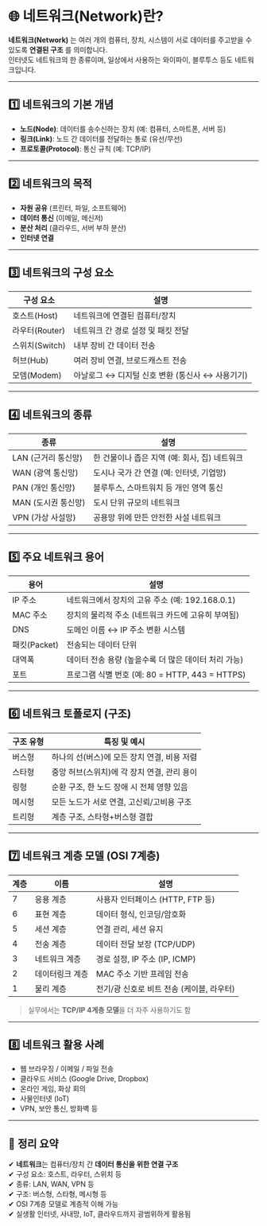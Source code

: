 # 🌐 네트워크(Network)란?

**네트워크(Network)** 는 여러 개의 컴퓨터, 장치, 시스템이 서로 데이터를 주고받을 수 있도록 **연결된 구조** 를 의미합니다.  
인터넷도 네트워크의 한 종류이며, 일상에서 사용하는 와이파이, 블루투스 등도 네트워크입니다.

---

## 1️⃣ 네트워크의 기본 개념

- **노드(Node)**: 데이터를 송수신하는 장치 (예: 컴퓨터, 스마트폰, 서버 등)
- **링크(Link)**: 노드 간 데이터를 전달하는 통로 (유선/무선)
- **프로토콜(Protocol)**: 통신 규칙 (예: TCP/IP)

---

## 2️⃣ 네트워크의 목적

- **자원 공유** (프린터, 파일, 소프트웨어)
- **데이터 통신** (이메일, 메신저)
- **분산 처리** (클라우드, 서버 부하 분산)
- **인터넷 연결**

---

## 3️⃣ 네트워크의 구성 요소

| 구성 요소       | 설명                                             |
|----------------|--------------------------------------------------|
| 호스트(Host)   | 네트워크에 연결된 컴퓨터/장치                   |
| 라우터(Router) | 네트워크 간 경로 설정 및 패킷 전달               |
| 스위치(Switch) | 내부 장비 간 데이터 전송                         |
| 허브(Hub)      | 여러 장비 연결, 브로드캐스트 전송                |
| 모뎀(Modem)    | 아날로그 ↔ 디지털 신호 변환 (통신사 ↔ 사용기기) |

---

## 4️⃣ 네트워크의 종류

| 종류               | 설명                                                       |
|--------------------|------------------------------------------------------------|
| LAN (근거리 통신망) | 한 건물이나 좁은 지역 (예: 회사, 집) 네트워크             |
| WAN (광역 통신망)   | 도시나 국가 간 연결 (예: 인터넷, 기업망)                 |
| PAN (개인 통신망)   | 블루투스, 스마트워치 등 개인 영역 통신                    |
| MAN (도시권 통신망) | 도시 단위 규모의 네트워크                                 |
| VPN (가상 사설망)   | 공용망 위에 만든 안전한 사설 네트워크                     |

---

## 5️⃣ 주요 네트워크 용어

| 용어         | 설명                                                   |
|--------------|--------------------------------------------------------|
| IP 주소      | 네트워크에서 장치의 고유 주소 (예: 192.168.0.1)        |
| MAC 주소     | 장치의 물리적 주소 (네트워크 카드에 고유히 부여됨)    |
| DNS          | 도메인 이름 ↔ IP 주소 변환 시스템                      |
| 패킷(Packet) | 전송되는 데이터 단위                                   |
| 대역폭       | 데이터 전송 용량 (높을수록 더 많은 데이터 처리 가능)  |
| 포트         | 프로그램 식별 번호 (예: 80 = HTTP, 443 = HTTPS)       |

---

## 6️⃣ 네트워크 토폴로지 (구조)

| 구조 유형      | 특징 및 예시                                     |
|----------------|--------------------------------------------------|
| 버스형         | 하나의 선(버스)에 모든 장치 연결, 비용 저렴      |
| 스타형         | 중앙 허브(스위치)에 각 장치 연결, 관리 용이      |
| 링형           | 순환 구조, 한 노드 장애 시 전체 영향 있음       |
| 메시형         | 모든 노드가 서로 연결, 고신뢰/고비용 구조        |
| 트리형         | 계층 구조, 스타형+버스형 결합                    |

---

## 7️⃣ 네트워크 계층 모델 (OSI 7계층)

| 계층 | 이름             | 설명                                      |
|------|------------------|-------------------------------------------|
| 7    | 응용 계층        | 사용자 인터페이스 (HTTP, FTP 등)          |
| 6    | 표현 계층        | 데이터 형식, 인코딩/암호화                 |
| 5    | 세션 계층        | 연결 관리, 세션 유지                       |
| 4    | 전송 계층        | 데이터 전달 보장 (TCP/UDP)                |
| 3    | 네트워크 계층    | 경로 설정, IP 주소 (IP, ICMP)             |
| 2    | 데이터링크 계층  | MAC 주소 기반 프레임 전송                  |
| 1    | 물리 계층        | 전기/광 신호로 비트 전송 (케이블, 라우터)  |

> 실무에서는 **TCP/IP 4계층 모델**을 더 자주 사용하기도 함

---

## 8️⃣ 네트워크 활용 사례

- 웹 브라우징 / 이메일 / 파일 전송  
- 클라우드 서비스 (Google Drive, Dropbox)  
- 온라인 게임, 화상 회의  
- 사물인터넷 (IoT)  
- VPN, 보안 통신, 방화벽 등

---

## 🎯 정리 요약

✔ **네트워크**는 컴퓨터/장치 간 **데이터 통신을 위한 연결 구조**  
✔ 구성 요소: 호스트, 라우터, 스위치 등  
✔ 종류: LAN, WAN, VPN 등  
✔ 구조: 버스형, 스타형, 메시형 등  
✔ OSI 7계층 모델로 계층적 이해 가능  
✔ 실생활 인터넷, 사내망, IoT, 클라우드까지 광범위하게 활용됨
